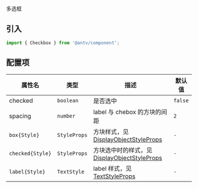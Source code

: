 多选框

## 引入

```js
import { Checkbox } from '@antv/component';
```

## 配置项

| **属性名**       | **类型**     | **描述**                                                                                             | **默认值** |
| ---------------- | ------------ | ---------------------------------------------------------------------------------------------------- | ---------- |
| checked          | `boolean`    | 是否选中                                                                                             | `false`    |
| spacing          | `number`     | label 与 chebox 的方块的间距                                                                         | `2`        |
| `box{Style}`     | `StyleProps` | 方块样式，见 [DisplayObjectStyleProps](https://g.antv.antgroup.com/api/basic/display-object)         | `-`        |
| `checked{Style}` | `StyleProps` | 方块选中时的样式，见 [DisplayObjectStyleProps](https://g.antv.antgroup.com/api/basic/display-object) | `-`        |
| `label{Style}`   | `TextStyle`  | label 样式，见 [TextStyleProps](https://g.antv.antgroup.com/api/basic/text)                          | `-`        |
